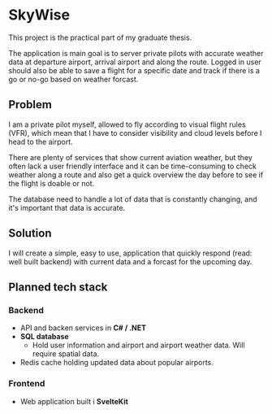 # SkyWise
This project is the practical part of my graduate thesis.

The application is main goal is to server private pilots with accurate weather data at departure airport, arrival airport and along the route. Logged in user should also be able to save a flight for a specific date and track if there is a go or no-go based on weather forcast.

## Problem
I am a private pilot myself, allowed to fly according to visual flight rules (VFR), which mean that I have to consider visibility and cloud levels before I head to the airport.

There are plenty of services that show current aviation weather, but they often lack a user friendly interface and it can be time-consuming to check weather along a route and also get a quick overview the day before to see if the flight is doable or not.

The database need to handle a lot of data that is constantly changing, and it's important that data is accurate. 

## Solution
I will create a simple, easy to use, application that quickly respond (read: well built backend) with current data and a forcast for the upcoming day. 


## Planned tech stack
### Backend
- API and backen services  in **C# / .NET**
- **SQL database**
  - Hold user information and airport and airport weather data. Will require spatial data.
- Redis cache holding updated data about popular airports.

### Frontend
- Web application built i **SvelteKit**
